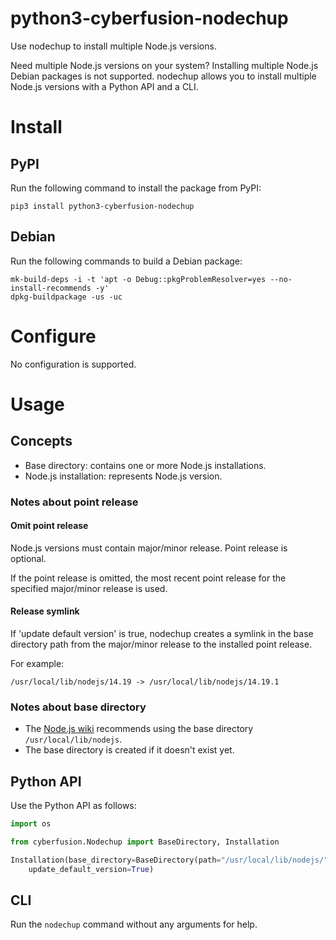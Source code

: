 # python3-cyberfusion-nodechup

Use nodechup to install multiple Node.js versions.

Need multiple Node.js versions on your system? Installing multiple Node.js Debian packages is not supported. nodechup allows you to install multiple Node.js versions with a Python API and a CLI.

# Install

## PyPI

Run the following command to install the package from PyPI:

    pip3 install python3-cyberfusion-nodechup

## Debian

Run the following commands to build a Debian package:

    mk-build-deps -i -t 'apt -o Debug::pkgProblemResolver=yes --no-install-recommends -y'
    dpkg-buildpackage -us -uc

# Configure

No configuration is supported.

# Usage

## Concepts

* Base directory: contains one or more Node.js installations.
* Node.js installation: represents Node.js version.

### Notes about point release

#### Omit point release

Node.js versions must contain major/minor release. Point release is optional.

If the point release is omitted, the most recent point release for the specified major/minor release is used.

#### Release symlink

If 'update default version' is true, nodechup creates a symlink in the base directory path from the major/minor release to the installed point release.

For example:

    /usr/local/lib/nodejs/14.19 -> /usr/local/lib/nodejs/14.19.1

### Notes about base directory

* The [Node.js wiki](https://github.com/nodejs/help/wiki/Installation) recommends using the base directory `/usr/local/lib/nodejs`.
* The base directory is created if it doesn't exist yet.

## Python API

Use the Python API as follows:

```python
import os

from cyberfusion.Nodechup import BaseDirectory, Installation

Installation(base_directory=BaseDirectory(path="/usr/local/lib/nodejs/"), version="14.19.1").download(
    update_default_version=True)
```

## CLI

Run the `nodechup` command without any arguments for help.

